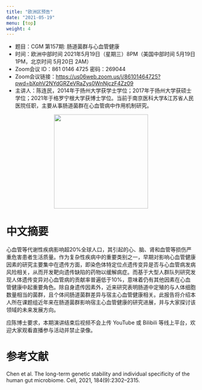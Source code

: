 ```yaml
---
title: "欧洲区预告"
date: "2021-05-19"
menu: [top]
weight: 4
---
```


- 题目：CGM 第157期: 肠道菌群与心血管健康
- 时间：欧洲中部时间 2021年5月19日（星期三）8PM（美国中部时间 5月19日 1PM，北京时间 5月20日 2AM）
- Zoom会议 ID：861 0146 4725 密码：269044 
- Zoom会议链接：https://us06web.zoom.us/j/86101464725?pwd=bXphV2NYdGRZeVRaZys0WnNjczF4Zz09
- 主讲人：陈连民，2014年于扬州大学获学士学位；2017年于扬州大学获硕士学位；2021年于格罗宁根大学获博士学位。当前于南京医科大学&江苏省人民医院任职，主要从事肠道菌群在心血管病中作用机制研究。

<div align="center">
<img src="https://i.ibb.co/Sn0hHhj/1.jpg" height=250>
</div>

# 中文摘要

心血管等代谢性疾病影响超20%全球人口，其引起的心、脑、肾和血管等损伤严重危害患者生活质量。作为复杂性疾病中的重要类别之一，早期对影响心血管健康因素的研究主要集中在遗传方面，即染色体特定位点遗传变异是否与心血管病发病风险相关，从而开发靶向遗传缺陷的药物以缓解病症。而基于大型人群队列研究发现人体遗传变异对心血管病的贡献率普遍低于10%，意味着仍有其他因素在心血管健康中起重要角色。除自身遗传因素外，近来研究表明肠道中定殖的与人体细胞数量相当的菌群，且个体间肠道菌群差异与宿主心血管健康相关。此报告将介绍本人所在课题组近年来在肠道菌群影响宿主心血管健康的研究进展，并与大家探讨该领域的未来发展方向。

应陈博士要求，本期演讲结束后视频不会上传 YouTube 或 Bilibili 等线上平台，欢迎大家观看直播参与活动并禁止录像。


# 参考文献

Chen et al. The long-term genetic stability and individual specificity of the human gut microbiome. Cell, 2021, 184(9):2302–2315.
